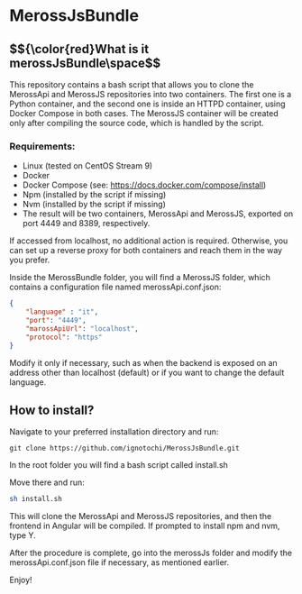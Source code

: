 # MerossJsBundle

## $${\color{red}What is it merossJsBundle\space$$	

This repository contains a bash script that allows you to clone the MerossApi and MerossJS repositories into two containers. The first one is a Python container, and the second one is inside an HTTPD container, using Docker Compose in both cases. The MerossJS container will be created only after compiling the source code, which is handled by the script.

### Requirements:

- Linux (tested on CentOS Stream 9)
- Docker
- Docker Compose (see: https://docs.docker.com/compose/install)
- Npm (installed by the script if missing)
- Nvm (installed by the script if missing)
- The result will be two containers, MerossApi and MerossJS, exported on port 4449 and 8389, respectively.

If accessed from localhost, no additional action is required. Otherwise, you can set up a reverse proxy for both containers and reach them in the way you prefer.

Inside the MerossBundle folder, you will find a MerossJS folder, which contains a configuration file named merossApi.conf.json:

``` json 
{
    "language" : "it",
    "port": "4449",
    "marossApiUrl": "localhost",
    "protocol": "https"
}
```

Modify it only if necessary, such as when the backend is exposed on an address other than localhost (default) or if you want to change the default language.

## How to install?

Navigate to your preferred installation directory and run:

```
git clone https://github.com/ignotochi/MerossJsBundle.git
```
In the root folder you will find a bash script called install.sh

Move there and run:

``` bash 
sh install.sh
```
This will clone the MerossApi and MerossJS repositories, and then the frontend in Angular will be compiled. If prompted to install npm and nvm, type Y.

After the procedure is complete, go into the merossJs folder and modify the merossApi.conf.json file if necessary, as mentioned earlier.

Enjoy!



